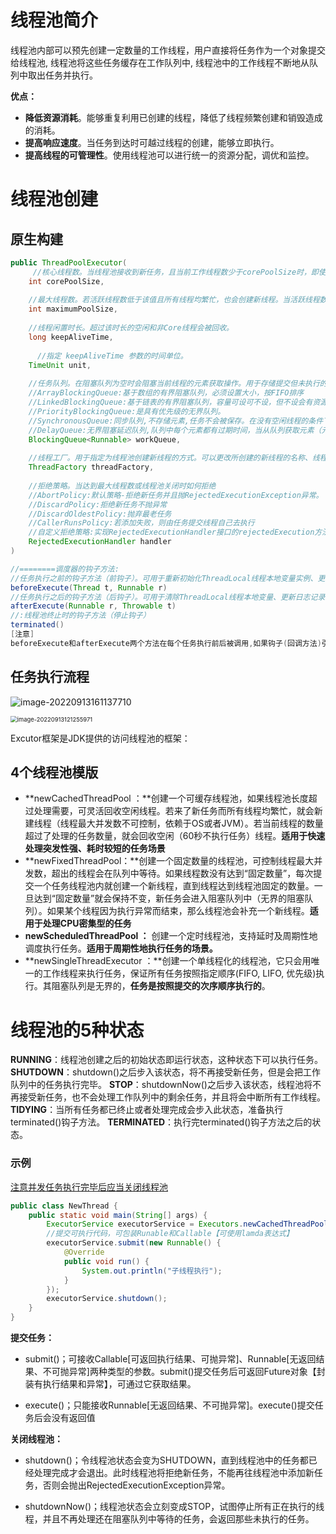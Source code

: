 # 线程池简介

线程池内部可以预先创建一定数量的工作线程，用户直接将任务作为一个对象提交给线程池, 线程池将这些任务缓存在工作队列中, 线程池中的工作线程不断地从队列中取出任务并执行。

**优点：**

+ **降低资源消耗**。能够重复利用已创建的线程，降低了线程频繁创建和销毁造成的消耗。
+ **提高响应速度**。当任务到达时可越过线程的创建，能够立即执行。
+ **提高线程的可管理性**。使用线程池可以进行统一的资源分配，调优和监控。

# 线程池创建

## 原生构建

```java
public ThreadPoolExecutor(
  	 //核心线程数。当线程池接收到新任务，且当前工作线程数少于corePoolSize时，即使其他工作线程处于空闲状态，也会创建一个新线程来处理该请求，直到线程数达到corePoolSize。
    int corePoolSize,
  
  	//最大线程数。若活跃线程数低于该值且所有线程均繁忙，也会创建新线程。当活跃线程数达到该数值后，后续任务将会阻塞。当maximumPoolSize被设置为无界值（如Integer.MAX_VALUE）时，线程池可以接收任意数量的并发任务。通过设置corePoolSize和maximumPoolSize相同，可以创建一个固定大小的线程池。
    int maximumPoolSize,
  
  	//线程闲置时长。超过该时长的空闲和非Core线程会被回收。
    long keepAliveTime,
  
	  //指定 keepAliveTime 参数的时间单位。
    TimeUnit unit,
  
  	//任务队列。在阻塞队列为空时会阻塞当前线程的元素获取操作。用于存储提交但未执行的任务，线程池可以接收任意数量的并发任务。
  	//ArrayBlockingQueue:基于数组的有界阻塞队列，必须设置大小，按FIFO排序
  	//LinkedBlockingQueue:基于链表的有界阻塞队列，容量可设可不设，但不设会有资源耗尽的危险。按FIFO排序，
  	//PriorityBlockingQueue:是具有优先级的无界队列。
  	//SynchronousQueue:同步队列,不存储元素,任务不会被保存。在没有空闲线程的条件下，来一个任务就创建一个线程，总是将任务提交给线程执行。
  	//DelayQueue:无界阻塞延迟队列,队列中每个元素都有过期时间，当从队列获取元素（元素出队）时，只有已经过期的元素才会出队，队列头部的元素是过期最快的元素。
    BlockingQueue<Runnable> workQueue,
  
  	//线程工厂。用于指定为线程池创建新线程的方式。可以更改所创建的新线程的名称、线程组、优先级、守护进程状态等。Executors为线程池工厂类，用于快捷创建线程池（Thread Pool）；ThreadFactory为线程工厂类，用于创建线程（Thread）。
    ThreadFactory threadFactory,
  
  	//拒绝策略。当达到最大线程数或线程池关闭时如何拒绝
  	//AbortPolicy:默认策略-拒绝新任务并且抛RejectedExecutionException异常。
  	//DiscardPolicy:拒绝新任务不抛异常
  	//DiscardOldestPolicy:抛弃最老任务
  	//CallerRunsPolicy:若添加失败，则由任务提交线程自己去执行
  	//自定义拒绝策略:实现RejectedExecutionHandler接口的rejectedExecution方法
    RejectedExecutionHandler handler
) 

//========调度器的钩子方法:
//任务执行之前的钩子方法（前钩子）。可用于重新初始化ThreadLocal线程本地变量实例、更新日志记录、开始计时统计、更新上下文变量等。
beforeExecute(Thread t, Runnable r)
//任务执行之后的钩子方法（后钩子）。可用于清除ThreadLocal线程本地变量、更新日志记录、收集统计信息、更新上下文变量等。
afterExecute(Runnable r, Throwable t)
//:线程池终止时的钩子方法（停止钩子）
terminated()
[注意]
beforeExecute和afterExecute两个方法在每个任务执行前后被调用,如果钩子(回调方法)引发异常,内部工作线程可能失败并突然终止
```

## 任务执行流程

![image-20220913161137710](https://lizhuo-file.oss-cn-hangzhou.aliyuncs.com/img/image-20220913161137710.png)

<img src="https://lizhuo-file.oss-cn-hangzhou.aliyuncs.com/img/image-20220913121255971.png" alt="image-20220913121255971" style="zoom:67%;" />

Excutor框架是JDK提供的访问线程池的框架：

## 4个线程池模版

+ **newCachedThreadPool ：**创建一个可缓存线程池，如果线程池长度超过处理需要，可灵活回收空闲线程。若来了新任务而所有线程均繁忙，就会新建线程（线程最大并发数不可控制，依赖于OS或者JVM）。若当前线程的数量超过了处理的任务数量，就会回收空闲（60秒不执行任务）线程。**适用于快速处理突发性强、耗时较短的任务场景**
+ **newFixedThreadPool：**创建一个固定数量的线程池，可控制线程最大并发数，超出的线程会在队列中等待。如果线程数没有达到“固定数量”，每次提交一个任务线程池内就创建一个新线程，直到线程达到线程池固定的数量。一旦达到“固定数量”就会保持不变，新任务会进入阻塞队列中（无界的阻塞队列）。如果某个线程因为执行异常而结束，那么线程池会补充一个新线程。**适用于处理CPU密集型的任务**
+ **newScheduledThreadPool ：** 创建一个定时线程池，支持延时及周期性地调度执行任务。**适用于周期性地执行任务的场景。**
+ **newSingleThreadExecutor ：**创建一个单线程化的线程池，它只会用唯一的工作线程来执行任务，保证所有任务按照指定顺序(FIFO, LIFO, 优先级)执行。其阻塞队列是无界的，**任务是按照提交的次序顺序执行的**。

# 线程池的5种状态

**RUNNING**：线程池创建之后的初始状态即运行状态，这种状态下可以执行任务。
**SHUTDOWN**：shutdown()之后步入该状态，将不再接受新任务，但是会把工作队列中的任务执行完毕。
**STOP**：shutdownNow()之后步入该状态，线程池将不再接受新任务，也不会处理工作队列中的剩余任务，并且将会中断所有工作线程。
**TIDYING**：当所有任务都已终止或者处理完成会步入此状态，准备执行terminated()钩子方法。
**TERMINATED**：执行完terminated()钩子方法之后的状态。

### 示例

<u>注意并发任务执行完毕后应当关闭线程池</u>

```java
public class NewThread {
    public static void main(String[] args) {
        ExecutorService executorService = Executors.newCachedThreadPool();
        //提交可执行代码，可包装Runable和Callable【可使用lamda表达式】
        executorService.submit(new Runnable() {
            @Override
            public void run() {
                System.out.println("子线程执行");
            }
        });
        executorService.shutdown();
    }
}
```

**提交任务：**

+ submit()；可接收Callable[可返回执行结果、可抛异常]、Runnable[无返回结果、不可抛异常]两种类型的参数。submit()提交任务后可返回Future对象【封装有执行结果和异常】，可通过它获取结果。

+ execute()；只能接收Runnable[无返回结果、不可抛异常]。execute()提交任务后会没有返回值

**关闭线程池：**

+ shutdown()；令线程池状态会变为SHUTDOWN，直到线程池中的任务都已经处理完成才会退出。此时线程池将拒绝新任务，不能再往线程池中添加新任务，否则会抛出RejectedExecutionException异常。

+ shutdownNow()；线程池状态会立刻变成STOP，试图停止所有正在执行的线程，并且不再处理还在阻塞队列中等待的任务，会返回那些未执行的任务。

































